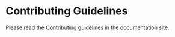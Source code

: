 # Contributing Guidelines

Please read the [Contributing guidelines](https://tlroadmap.io/contributing.html) in the documentation site.
